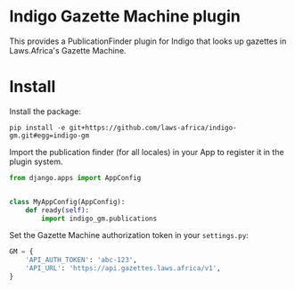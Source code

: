 # Indigo Gazette Machine plugin

This provides a PublicationFinder plugin for Indigo that looks up gazettes in
Laws.Africa's Gazette Machine.

# Install

Install the package:

```
pip install -e git+https://github.com/laws-africa/indigo-gm.git#egg=indigo-gm
```

Import the publication finder (for all locales) in your App to register it in the plugin system.


```python
from django.apps import AppConfig


class MyAppConfig(AppConfig):
    def ready(self):
        import indigo_gm.publications
```

Set the Gazette Machine authorization token in your `settings.py`:

```python
GM = {
    'API_AUTH_TOKEN': 'abc-123',
    'API_URL': 'https://api.gazettes.laws.africa/v1',
}
```
